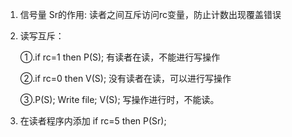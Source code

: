 1. 信号量 Sr的作用: 读者之间互斥访问rc变量，防止计数出现覆盖错误

   

2. 读写互斥：

   ①.if rc=1 then P(S); 有读者在读，不能进行写操作

   ②.if rc=0 then V(S); 没有读者在读，可以进行写操作

   ③.‌‌P(S); Write file; V(S); 写操作进行时，不能读。

3. 在读者程序内添加 if rc=5 then P(Sr);
